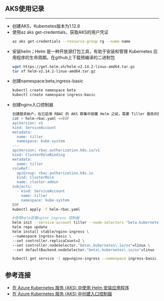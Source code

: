 ## AKS使用记录
---
- 创建AKS，Kubemetes版本为1.12.8
- 使用az aks get-credentials，获取AKS的用户凭证
  ```bash
  az aks get-credentials --resource-group rg --name name
  ```
- 安装helm；Helm 是一种开放源打包工具，有助于安装和管理 Kubernetes 应用程序的生命周期。在github上下载预编译的二进制包
  ```bash
  wget https://get.helm.sh/helm-v2.14.2-linux-amd64.tar.gz
  tar xf helm-v2.14.2-linux-amd64.tar.gz
  ```
- 创建namespace:beta,ingress-basic
  ```bash
  kubectl create namespace beta
  kubectl create namespace ingress-basic
  ```
- 创建nginx入口控制器
  ```bash
  创建服务帐户，在已启用 RBAC 的 AKS 群集中部署 Helm 之前，需要 Tiller 服务的服务帐户  和角色绑定。
  cat > helm-rbac.yaml <<EOF
  apiVersion: v1
  kind: ServiceAccount
  metadata:
    name: tiller
    namespace: kube-system
  ---
  apiVersion: rbac.authorization.k8s.io/v1
  kind: ClusterRoleBinding
  metadata:
    name: tiller
  roleRef:
    apiGroup: rbac.authorization.k8s.io
    kind: ClusterRole
    name: cluster-admin
  subjects:
    - kind: ServiceAccount
      name: tiller
      namespace: kube-system
  EOF
  kubectl apply -f helm-rbac.yaml
  
  #使用helm部署nginx ingress 控制器
  helm init --service-account tiller --node-selectors "beta.kubernetes.io/  os"="linux"
  helm repo update
  helm install stable/nginx-ingress \
  --namespace ingress-basic \
  --set controller.replicaCount=2 \
  --set controller.nodeSelector."beta\.kubernetes\.io/os"=linux \
  --set defaultBackend.nodeSelector."beta\.kubernetes\.io/os"=linux
  
  kubectl get service -l app=nginx-ingress --namespace ingress-basic
  ```

## 参考连接
 - [在 Azure Kubernetes 服务 (AKS) 中使用 Helm 安装应用程序](https://docs.microsoft.com/zh-cn/azure/aks/kubernetes-helm)
 - [在 Azure Kubernetes 服务 (AKS) 中创建入口控制器](https://docs.microsoft.com/zh-cn/azure/aks/ingress-basic)
